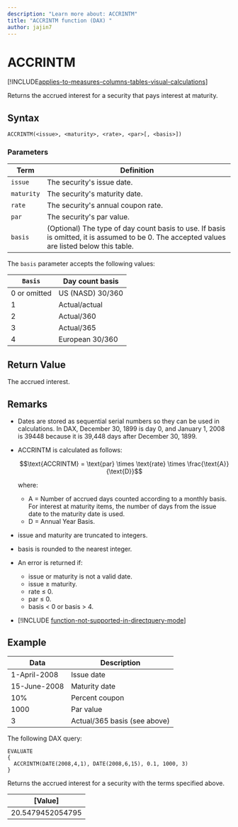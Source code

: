```yaml
---
description: "Learn more about: ACCRINTM"
title: "ACCRINTM function (DAX) "
author: jajin7
---
```


# ACCRINTM

[!INCLUDE[applies-to-measures-columns-tables-visual-calculations](includes/applies-to-measures-columns-tables-visual-calculations.md)]

Returns the accrued interest for a security that pays interest at maturity.

## Syntax

```dax
ACCRINTM(<issue>, <maturity>, <rate>, <par>[, <basis>])
```

### Parameters

|Term|Definition|  
|--------|--------------|  
|`issue`|The security's issue date.|
|`maturity`|The security's maturity date.|
|`rate`|The security's annual coupon rate.|
|`par`|The security's par value.|
|`basis`|(Optional) The type of day count basis to use. If basis is omitted, it is assumed to be 0. The accepted values are listed below this table.|

The `basis` parameter accepts the following values:

| `Basis`    | **Day count basis** |
| ------------ | ------------------- |
| 0 or omitted | US (NASD) 30/360    |
| 1            | Actual/actual       |
| 2            | Actual/360          |
| 3            | Actual/365          |
| 4            | European 30/360     |

## Return Value

The accrued interest.

## Remarks

- Dates are stored as sequential serial numbers so they can be used in calculations. In DAX, December 30, 1899 is day 0, and January 1, 2008 is 39448 because it is 39,448 days after December 30, 1899.

- ACCRINTM is calculated as follows:

  $$\text{ACCRINTM} = \text{par} \times \text{rate} \times \frac{\text{A}}{\text{D}}$$

  where:

  - $\text{A}$ = Number of accrued days counted according to a monthly basis. For interest at maturity items, the number of days from the issue date to the maturity date is used.
  - $\text{D}$ = Annual Year Basis.

- issue and maturity are truncated to integers.

- basis is rounded to the nearest integer.

- An error is returned if:
  - issue or maturity is not a valid date.
  - issue ≥ maturity.
  - rate ≤ 0.
  - par ≤ 0.
  - basis < 0 or basis > 4.

- [!INCLUDE [function-not-supported-in-directquery-mode](includes/function-not-supported-in-directquery-mode.md)]

## Example

| **Data**     | **Description**              |
| ------------ | ---------------------------- |
| 1-April-2008 | Issue date                   |
| 15-June-2008 | Maturity date                |
| 10%          | Percent coupon               |
| 1000         | Par value                    |
| 3            | Actual/365 basis (see above) |

The following DAX query:

```dax
EVALUATE
{
  ACCRINTM(DATE(2008,4,1), DATE(2008,6,15), 0.1, 1000, 3)
}
```

Returns the accrued interest for a security with the terms specified above.

| **[Value]**    |
| ---------------- |
| 20.5479452054795 |
